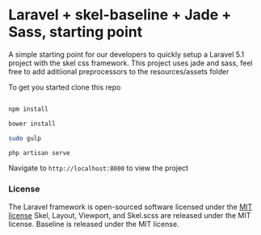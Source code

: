 # Laravel + skel-baseline + Jade + Sass, starting point

A simple starting point for our developers to quickly setup a Laravel 5.1 project with the skel css framework.
This project uses jade and sass, feel free to add aditiional preprocessors to the resources/assets folder

To get you started clone this repo
```bash

npm install

bower install

sudo gulp

php artisan serve


```
Navigate to `http://localhost:8000` to view the project

### License

The Laravel framework is open-sourced software licensed under the [MIT license](http://opensource.org/licenses/MIT)
Skel, Layout, Viewport, and Skel.scss are released under the MIT license.
Baseline is released under the MIT license.
